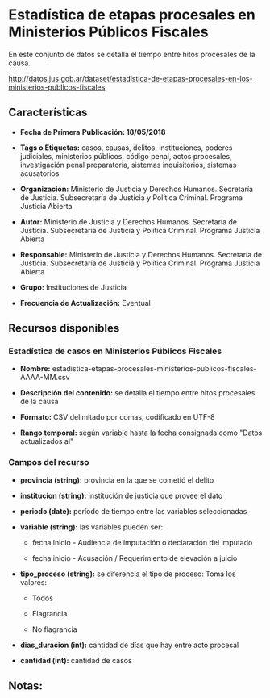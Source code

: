 Estadística de etapas procesales en Ministerios Públicos Fiscales
=================================================================

En este conjunto de datos se detalla el tiempo entre hitos procesales de la causa.

http://datos.jus.gob.ar/dataset/estadistica-de-etapas-procesales-en-los-ministerios-publicos-fiscales

Características
---------------

-   **Fecha de Primera** **Publicación: 18/05/2018**

-   **Tags o Etiquetas:** casos, causas, delitos, instituciones, poderes judiciales, ministerios públicos, código penal, actos procesales, investigación penal preparatoria, sistemas inquisitorios, sistemas acusatorios

-   **Organización:** Ministerio de Justicia y Derechos Humanos. Secretaría de Justicia. Subsecretaría de Justicia y Política Criminal. Programa Justicia Abierta

-   **Autor:** Ministerio de Justicia y Derechos Humanos. Secretaría de Justicia. Subsecretaría de Justicia y Política Criminal. Programa Justicia Abierta

-   **Responsable:** Ministerio de Justicia y Derechos Humanos. Secretaría de Justicia. Subsecretaría de Justicia y Política Criminal. Programa Justicia Abierta

-   **Grupo:** Instituciones de Justicia

-   **Frecuencia de Actualización:** Eventual

Recursos disponibles
--------------------

### Estadística de casos en Ministerios Públicos Fiscales

-   **Nombre:** estadistica-etapas-procesales-ministerios-publicos-fiscales-AAAA-MM.csv

-   **Descripción del contenido:** se detalla el tiempo entre hitos procesales de la causa

-   **Formato:** CSV delimitado por comas, codificado en UTF-8

-   **Rango temporal:** según variable hasta la fecha consignada como "Datos actualizados al"

### Campos del recurso

-   **provincia (string):** provincia en la que se cometió el delito

-   **institucion (string):** institución de justicia que provee el dato

-   **periodo (date):** período de tiempo entre las variables seleccionadas

-   **variable (string):** las variables pueden ser:

	-   fecha inicio - Audiencia de imputación o declaración del imputado

	-   fecha inicio - Acusación / Requerimiento de elevación a juicio

-   **tipo_proceso (string):** se diferencia el tipo de proceso: Toma los valores:

	-   Todos

	-   Flagrancia

	-   No flagrancia

-   **dias_duracion (int):** cantidad de días que hay entre acto procesal

-   **cantidad (int):** cantidad de casos

Notas:
------
